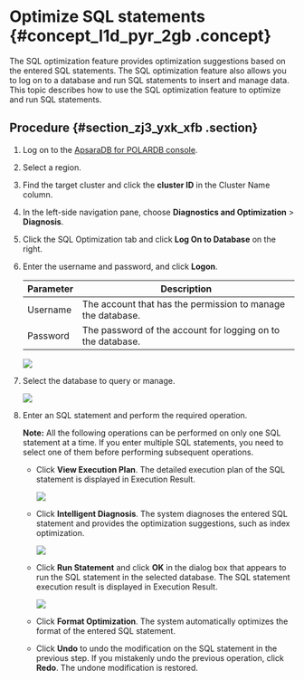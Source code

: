 # Optimize SQL statements {#concept_l1d_pyr_2gb .concept}

The SQL optimization feature provides optimization suggestions based on the entered SQL statements. The SQL optimization feature also allows you to log on to a database and run SQL statements to insert and manage data. This topic describes how to use the SQL optimization feature to optimize and run SQL statements.

## Procedure {#section_zj3_yxk_xfb .section}

1.  Log on to the [ApsaraDB for POLARDB console](https://polardb.console.aliyun.com/).
2.  Select a region.
3.  Find the target cluster and click the **cluster ID** in the Cluster Name column.
4.  In the left-side navigation pane, choose **Diagnostics and Optimization** \> **Diagnosis**.
5.  Click the SQL Optimization tab and click **Log On to Database** on the right.
6.  Enter the username and password, and click **Logon**.

    |Parameter|Description|
    |---------|-----------|
    |Username|The account that has the permission to manage the database.|
    |Password|The password of the account for logging on to the database.|

    ![](images/34823_en-US.png)

7.  Select the database to query or manage.

    ![](images/34824_en-US.png)

8.  Enter an SQL statement and perform the required operation.

    **Note:** All the following operations can be performed on only one SQL statement at a time. If you enter multiple SQL statements, you need to select one of them before performing subsequent operations.

    -   Click **View Execution Plan**. The detailed execution plan of the SQL statement is displayed in Execution Result.

        ![](images/34818_en-US.png)

    -   Click **Intelligent Diagnosis**. The system diagnoses the entered SQL statement and provides the optimization suggestions, such as index optimization.

        ![](images/34819_en-US.png)

    -   Click **Run Statement** and click **OK** in the dialog box that appears to run the SQL statement in the selected database. The SQL statement execution result is displayed in Execution Result.

        ![](images/34820_en-US.png)

    -   Click **Format Optimization**. The system automatically optimizes the format of the entered SQL statement.
    -   Click **Undo** to undo the modification on the SQL statement in the previous step. If you mistakenly undo the previous operation, click **Redo**. The undone modification is restored.

